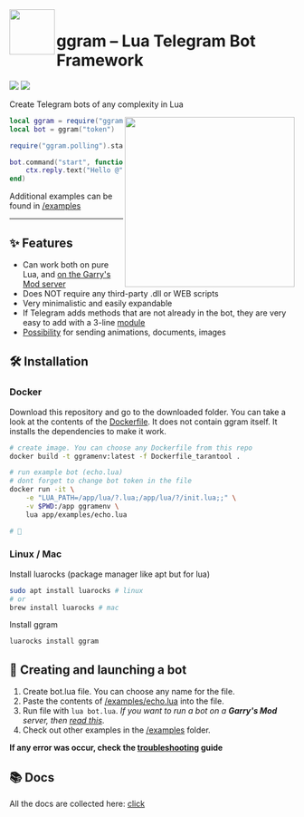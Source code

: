 <img align="left" width="80" src="https://i.imgur.com/AbYOj2T.png">

# ggram – Lua Telegram Bot Framework

<p align="left">
	<img src="https://img.shields.io/github/languages/code-size/TRIGONIM/ggram">
	<img src="https://img.shields.io/github/license/TRIGONIM/ggram">
</p>

Create Telegram bots of any complexity in Lua

<img align="right" width="300" src="https://user-images.githubusercontent.com/9200174/135781831-dbb545a9-b3d9-4d0a-ba58-dd42935d35f0.png">

```lua
local ggram = require("ggram")
local bot = ggram("token")

require("ggram.polling").start(bot) -- enables getUpdates loop

bot.command("start", function(ctx)
	ctx.reply.text("Hello @" .. ctx.from.username)
end)
```

Additional examples can be found in [/examples](/examples)

---

## ✨ Features

- Can work both on pure Lua, and [on the Garry's Mod server](/info/running_within_garrysmod.md)
- Does NOT require any third-party .dll or WEB scripts
- Very minimalistic and easily expandable
- If Telegram adds methods that are not already in the bot, they are very easy to add with a 3-line [module](/info/making_extensions.md)
- [Possibility](/examples/send_multipart.lua) for sending animations, documents, images

## 🛠️ Installation

### Docker

Download this repository and go to the downloaded folder. You can take a look at the contents of the [Dockerfile](/Dockerfile). It does not contain ggram itself. It installs the dependencies to make it work.

```bash
# create image. You can choose any Dockerfile from this repo
docker build -t ggramenv:latest -f Dockerfile_tarantool .

# run example bot (echo.lua)
# dont forget to change bot token in the file
docker run -it \
	-e "LUA_PATH=/app/lua/?.lua;/app/lua/?/init.lua;;" \
	-v $PWD:/app ggramenv \
	lua app/examples/echo.lua

# 🎉
```

### Linux / Mac

Install luarocks (package manager like apt but for lua)

```bash
sudo apt install luarocks # linux
# or
brew install luarocks # mac
```

Install ggram

```bash
luarocks install ggram
```

## 🚀 Creating and launching a bot

1. Create bot.lua file. You can choose any name for the file.
2. Paste the contents of [/examples/echo.lua](/examples/echo.lua) into the file.
3. Run file with `lua bot.lua`. _If you want to run a bot on a **Garry's Mod** server, then [read this](/info/running_within_garrysmod.md)_.
4. Check out other examples in the [/examples](/examples) folder.

**If any error was occur, check the [troubleshooting](/info/troubleshooting.md) guide**

## 📚 Docs

All the docs are collected here: [click](/info)
